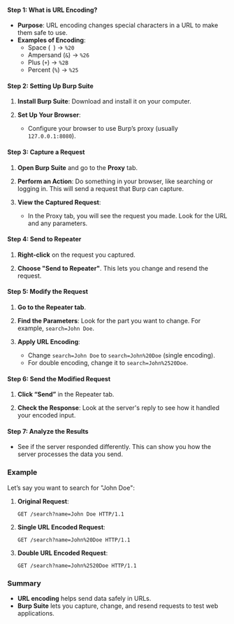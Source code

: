 
#### Step 1: What is URL Encoding?

- **Purpose**: URL encoding changes special characters in a URL to make them safe to use.
- **Examples of Encoding**:
  - Space (` `) → `%20`
  - Ampersand (`&`) → `%26`
  - Plus (`+`) → `%2B`
  - Percent (`%`) → `%25`

#### Step 2: Setting Up Burp Suite

1. **Install Burp Suite**: Download and install it on your computer.

2. **Set Up Your Browser**:
   - Configure your browser to use Burp’s proxy (usually `127.0.0.1:8080`).

#### Step 3: Capture a Request

1. **Open Burp Suite** and go to the **Proxy** tab.

2. **Perform an Action**: Do something in your browser, like searching or logging in. This will send a request that Burp can capture.

3. **View the Captured Request**:
   - In the Proxy tab, you will see the request you made. Look for the URL and any parameters.

#### Step 4: Send to Repeater

1. **Right-click** on the request you captured.

2. **Choose "Send to Repeater"**. This lets you change and resend the request.

#### Step 5: Modify the Request

1. **Go to the Repeater tab**.

2. **Find the Parameters**: Look for the part you want to change. For example, `search=John Doe`.

3. **Apply URL Encoding**:
   - Change `search=John Doe` to `search=John%20Doe` (single encoding).
   - For double encoding, change it to `search=John%2520Doe`.

#### Step 6: Send the Modified Request

1. **Click “Send”** in the Repeater tab.

2. **Check the Response**: Look at the server's reply to see how it handled your encoded input.

#### Step 7: Analyze the Results

- See if the server responded differently. This can show you how the server processes the data you send.

### Example

Let’s say you want to search for "John Doe":

1. **Original Request**: 
   ```
   GET /search?name=John Doe HTTP/1.1
   ```

2. **Single URL Encoded Request**:
   ```
   GET /search?name=John%20Doe HTTP/1.1
   ```

3. **Double URL Encoded Request**:
   ```
   GET /search?name=John%2520Doe HTTP/1.1
   ```

### Summary

- **URL encoding** helps send data safely in URLs.
- **Burp Suite** lets you capture, change, and resend requests to test web applications.

